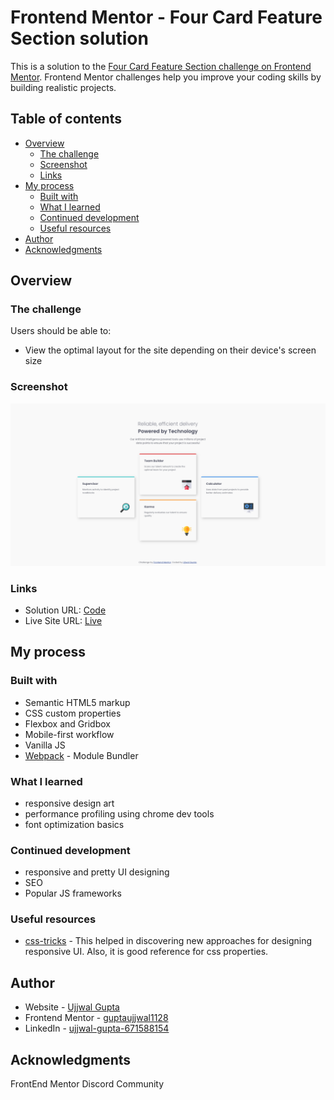 # Frontend Mentor - Four Card Feature Section solution

This is a solution to the [Four Card Feature Section challenge on Frontend Mentor](https://www.frontendmentor.io/challenges/four-card-feature-section-weK1eFYK). Frontend Mentor challenges help you improve your coding skills by building realistic projects. 

## Table of contents

- [Overview](#overview)
  - [The challenge](#the-challenge)
  - [Screenshot](#screenshot)
  - [Links](#links)
- [My process](#my-process)
  - [Built with](#built-with)
  - [What I learned](#what-i-learned)
  - [Continued development](#continued-development)
  - [Useful resources](#useful-resources)
- [Author](#author)
- [Acknowledgments](#acknowledgments)

## Overview

### The challenge

Users should be able to:

- View the optimal layout for the site depending on their device's screen size

### Screenshot

![](./screenshot.jpg)

### Links

- Solution URL: [Code](https://github.com/guptaujjwal1128/product-preview-card-component)
- Live Site URL: [Live](https://guptaujjwal1128.github.io/product-preview-card-component)

## My process

### Built with

- Semantic HTML5 markup
- CSS custom properties
- Flexbox and Gridbox
- Mobile-first workflow
- Vanilla JS
- [Webpack](https://webpack.js.org) - Module Bundler

### What I learned
- responsive design art
- performance profiling using chrome dev tools
- font optimization basics   

### Continued development

 - responsive and pretty UI designing
 - SEO
 - Popular JS frameworks

### Useful resources

- [css-tricks](https://css-tricks.com) - This helped in discovering new approaches for designing responsive UI. Also, it is good reference for css properties.

## Author

- Website - [Ujjwal Gupta](https://my-ownportfolio.firebaseapp.com/contact)
- Frontend Mentor - [guptaujjwal1128](https://www.frontendmentor.io/profile/guptaujjwal1128)
- LinkedIn - [ujjwal-gupta-671588154](https://www.linkedin.com/in/ujjwal-gupta-671588154)


## Acknowledgments

FrontEnd Mentor Discord Community